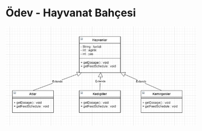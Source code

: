 # Ödev - Hayvanat Bahçesi
![Resim ödev](https://github.com/ibrahimbas8/OOP_UML_Java_Backend/blob/main/homeworkHayvanatBahcesi.png)
